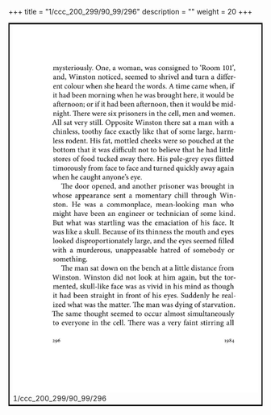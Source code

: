 +++
title = "1/ccc_200_299/90_99/296"
description = ""
weight = 20
+++

<table style="border:2px solid black;max-width:800px;max-height:800px;" 
><tr><td><img class="center-fit-jpg"
src="/jpg_/out_jpg_1984__296.jpg"  >1/ccc_200_299/90_99/296</img></td></tr></table>